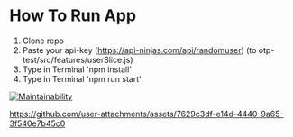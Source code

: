 # How To Run App
1. Clone repo
2. Paste your api-key (https://api-ninjas.com/api/randomuser) (to otp-test/src/features/userSlice.js)
3. Type in Terminal 'npm install'
4. Type in Terminal 'npm run start'

[![Maintainability](https://api.codeclimate.com/v1/badges/87208e4377f12cbd8e50/maintainability)](https://codeclimate.com/github/kirillaowens/otp-test/maintainability)

https://github.com/user-attachments/assets/7629c3df-e14d-4440-9a65-3f540e7b45c0
